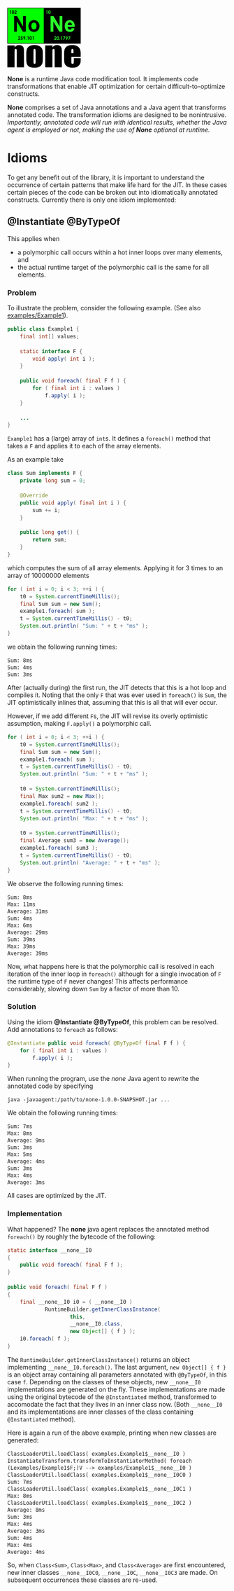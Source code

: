 ![logo](logo-small.png)

**None** is a runtime Java code modification tool. It implements code transformations that enable JIT optimization for certain difficult-to-optimize constructs.

**None** comprises a set of Java annotations and a Java agent that transforms annotated code. The transformation idioms are designed to be nonintrusive. *Importantly, annotated code will run with identical results, whether the Java agent is employed or not, making the use of __None__ optional at runtime.*

Idioms
======
To get any benefit out of the library, it is important to understand the occurrence of certain patterns that make life hard for the JIT. In these cases certain pieces of the code can be broken out into idiomatically annotated constructs.
Currently there is only one idiom implemented:

@Instantiate @ByTypeOf
----------------------
This applies when

* a polymorphic call occurs within a hot inner loops over many elements, and
* the actual runtime target of the polymorphic call is the same for all elements.

### Problem
To illustrate the problem, consider the following example. (See also [examples/Example1](src/main/java/examples/Example1.java)).

```java
public class Example1 {
	final int[] values;

	static interface F {
		void apply( int i );
	}

	public void foreach( final F f ) {
		for ( final int i : values )
			f.apply( i );
	}

	...
}
```

`Example1` has a (large) array of `int`s. It defines a `foreach()` method that takes a `F` and applies it to each of the array elements.

As an example take
```java
class Sum implements F {
	private long sum = 0;

	@Override
	public void apply( final int i ) {
		sum += i;
	}

	public long get() {
		return sum;
	}
}
```
which computes the sum of all array elements. Applying it for 3 times to an array of 10000000 elements
```java
for ( int i = 0; i < 3; ++i ) {
	t0 = System.currentTimeMillis();
	final Sum sum = new Sum();
	example1.foreach( sum );
	t = System.currentTimeMillis() - t0;
	System.out.println( "Sum: " + t + "ms" );
}
```
we obtain the following running times:
```
Sum: 8ms
Sum: 4ms
Sum: 3ms
```

After (actually during) the first run, the JIT detects that this is a hot loop and compiles it. Noting that the only `F` that was ever used in `foreach()` is `Sum`, the JIT optimistically inlines that, assuming that this is all that will ever occur.

However, if we add different `F`s, the JIT will revise its overly optimistic assumption,
making `F.apply()` a polymorphic call.
```java
for ( int i = 0; i < 3; ++i ) {
	t0 = System.currentTimeMillis();
	final Sum sum = new Sum();
	example1.foreach( sum );
	t = System.currentTimeMillis() - t0;
	System.out.println( "Sum: " + t + "ms" );

	t0 = System.currentTimeMillis();
	final Max sum2 = new Max();
	example1.foreach( sum2 );
	t = System.currentTimeMillis() - t0;
	System.out.println( "Max: " + t + "ms" );

	t0 = System.currentTimeMillis();
	final Average sum3 = new Average();
	example1.foreach( sum3 );
	t = System.currentTimeMillis() - t0;
	System.out.println( "Average: " + t + "ms" );
}
```
We observe the following running times:
```
Sum: 8ms
Max: 11ms
Average: 31ms
Sum: 4ms
Max: 6ms
Average: 29ms
Sum: 39ms
Max: 39ms
Average: 39ms
```
Now, what happens here is that the polymorphic call is resolved in each iteration of the inner loop in `foreach()` although for a single invocation of `F` the runtime type of `F` never changes! This affects performance considerably, slowing down `Sum` by a factor of more than 10.


### Solution
Using the idiom **@Instantiate @ByTypeOf**, this problem can be resolved. Add annotations to `foreach` as follows:
```java
@Instantiate public void foreach( @ByTypeOf final F f ) {
	for ( final int i : values )
		f.apply( i );
}

```
When running the program, use the *none* Java agent to rewrite the annotated code by specifying
```
java -javaagent:/path/to/none-1.0.0-SNAPSHOT.jar ...
```
We obtain the following running times:
```
Sum: 7ms
Max: 8ms
Average: 9ms
Sum: 3ms
Max: 5ms
Average: 4ms
Sum: 3ms
Max: 4ms
Average: 3ms

```
All cases are optimized by the JIT.

### Implementation
What happened?
The **none** java agent replaces the annotated method `foreach()` by roughly the bytecode of the following:
```java
static interface __none__I0
{
	public void foreach( final F f );
}

public void foreach( final F f )
{
	final __none__I0 i0 = ( __none__I0 )
			RuntimeBuilder.getInnerClassInstance(
					this,
					__none__I0.class,
					new Object[] { f } );
	i0.foreach( f );
}
```
The `RuntimeBuilder.getInnerClassInstance()` returns an object implementing `__none__I0.foreach()`. The last argument, `new Object[] { f }` is an object array containing all parameters annotated with `@ByTypeOf`, in this case `f`. Depending on the classes of these objects, new `__none__I0` implementations are generated on the fly. These implementations are made using the original bytecode of the `@Instantiated` method, transformed to accomodate the fact that they lives in an inner class now. (Both `__none__I0` and its implementations are inner classes of the class containing `@Instantiated` method).

Here is again a run of the above example, printing when new classes are generated:
```
ClassLoaderUtil.loadClass( examples.Example1$__none__I0 )
InstantiateTransform.transformToInstantiatorMethod( foreach (Lexamples/Example1$F;)V --> examples/Example1$__none__I0 )
ClassLoaderUtil.loadClass( examples.Example1$__none__I0C0 )
Sum: 7ms
ClassLoaderUtil.loadClass( examples.Example1$__none__I0C1 )
Max: 8ms
ClassLoaderUtil.loadClass( examples.Example1$__none__I0C2 )
Average: 8ms
Sum: 3ms
Max: 4ms
Average: 3ms
Sum: 4ms
Max: 4ms
Average: 4ms
```
So, when `Class<Sum>`, `Class<Max>`, and `Class<Average>` are first encountered, new inner classes `__none__I0C0`, `__none__I0C`, `__none__I0C3` are made. On subsequent occurrences these classes are re-used.
